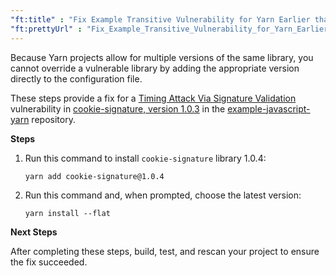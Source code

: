 ```yaml
---
"ft:title" : "Fix Example Transitive Vulnerability for Yarn Earlier than 1.0"
"ft:prettyUrl" : "Fix_Example_Transitive_Vulnerability_for_Yarn_Earlier_than_1"
---
```


Because Yarn projects allow for multiple versions of the same library, you cannot override a vulnerable library by adding the appropriate version directly to the configuration file.

These steps provide a fix for a [Timing Attack Via Signature Validation](https://www.sourceclear.com/registry/vulnerabilities/2678) vulnerability in [cookie-signature, version 1.0.3](https://www.sourceclear.com/registry/libraries/610?version=1.0.3) in the [example-javascript-yarn](https://github.com/srcclr/example-javascript-yarn) repository.

<p font-size="13pt"><b>Steps</b></p>

1.  Run this command to install `cookie-signature` library 1.0.4:

    ```
    yarn add cookie-signature@1.0.4
    ```

2.  Run this command and, when prompted, choose the latest version:

    ```
    yarn install --flat
    ```

<p font-size="13pt"><b>Next Steps</b></p>

After completing these steps, build, test, and rescan your project to ensure the fix succeeded.